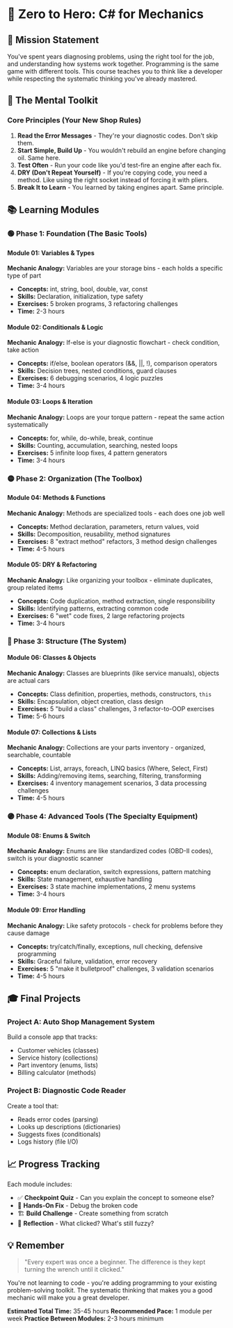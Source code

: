 # 🔧 Zero to Hero: C# for Mechanics

## 🎯 Mission Statement
You've spent years diagnosing problems, using the right tool for the job, and understanding how systems work together. Programming is the same game with different tools. This course teaches you to think like a developer while respecting the systematic thinking you've already mastered.

## 🧰 The Mental Toolkit

### Core Principles (Your New Shop Rules)
1. **Read the Error Messages** - They're your diagnostic codes. Don't skip them.
2. **Start Simple, Build Up** - You wouldn't rebuild an engine before changing oil. Same here.
3. **Test Often** - Run your code like you'd test-fire an engine after each fix.
4. **DRY (Don't Repeat Yourself)** - If you're copying code, you need a method. Like using the right socket instead of forcing it with pliers.
5. **Break It to Learn** - You learned by taking engines apart. Same principle.

## 📚 Learning Modules

### 🟢 Phase 1: Foundation (The Basic Tools)

#### Module 01: Variables & Types
**Mechanic Analogy:** Variables are your storage bins - each holds a specific type of part
- **Concepts:** int, string, bool, double, var, const
- **Skills:** Declaration, initialization, type safety
- **Exercises:** 5 broken programs, 3 refactoring challenges
- **Time:** 2-3 hours

#### Module 02: Conditionals & Logic
**Mechanic Analogy:** If-else is your diagnostic flowchart - check condition, take action
- **Concepts:** if/else, boolean operators (&&, ||, !), comparison operators
- **Skills:** Decision trees, nested conditions, guard clauses
- **Exercises:** 6 debugging scenarios, 4 logic puzzles
- **Time:** 3-4 hours

#### Module 03: Loops & Iteration
**Mechanic Analogy:** Loops are your torque pattern - repeat the same action systematically
- **Concepts:** for, while, do-while, break, continue
- **Skills:** Counting, accumulation, searching, nested loops
- **Exercises:** 5 infinite loop fixes, 4 pattern generators
- **Time:** 3-4 hours

### 🟡 Phase 2: Organization (The Toolbox)

#### Module 04: Methods & Functions
**Mechanic Analogy:** Methods are specialized tools - each does one job well
- **Concepts:** Method declaration, parameters, return values, void
- **Skills:** Decomposition, reusability, method signatures
- **Exercises:** 8 "extract method" refactors, 3 method design challenges
- **Time:** 4-5 hours

#### Module 05: DRY & Refactoring
**Mechanic Analogy:** Like organizing your toolbox - eliminate duplicates, group related items
- **Concepts:** Code duplication, method extraction, single responsibility
- **Skills:** Identifying patterns, extracting common code
- **Exercises:** 6 "wet" code fixes, 2 large refactoring projects
- **Time:** 3-4 hours

### 🔵 Phase 3: Structure (The System)

#### Module 06: Classes & Objects
**Mechanic Analogy:** Classes are blueprints (like service manuals), objects are actual cars
- **Concepts:** Class definition, properties, methods, constructors, `this`
- **Skills:** Encapsulation, object creation, class design
- **Exercises:** 5 "build a class" challenges, 3 refactor-to-OOP exercises
- **Time:** 5-6 hours

#### Module 07: Collections & Lists
**Mechanic Analogy:** Collections are your parts inventory - organized, searchable, countable
- **Concepts:** List<T>, arrays, foreach, LINQ basics (Where, Select, First)
- **Skills:** Adding/removing items, searching, filtering, transforming
- **Exercises:** 4 inventory management scenarios, 3 data processing challenges
- **Time:** 4-5 hours

### 🟣 Phase 4: Advanced Tools (The Specialty Equipment)

#### Module 08: Enums & Switch
**Mechanic Analogy:** Enums are like standardized codes (OBD-II codes), switch is your diagnostic scanner
- **Concepts:** enum declaration, switch expressions, pattern matching
- **Skills:** State management, exhaustive handling
- **Exercises:** 3 state machine implementations, 2 menu systems
- **Time:** 3-4 hours

#### Module 09: Error Handling
**Mechanic Analogy:** Like safety protocols - check for problems before they cause damage
- **Concepts:** try/catch/finally, exceptions, null checking, defensive programming
- **Skills:** Graceful failure, validation, error recovery
- **Exercises:** 5 "make it bulletproof" challenges, 3 validation scenarios
- **Time:** 4-5 hours

## 🎓 Final Projects

### Project A: Auto Shop Management System
Build a console app that tracks:
- Customer vehicles (classes)
- Service history (collections)
- Part inventory (enums, lists)
- Billing calculator (methods)

### Project B: Diagnostic Code Reader
Create a tool that:
- Reads error codes (parsing)
- Looks up descriptions (dictionaries)
- Suggests fixes (conditionals)
- Logs history (file I/O)

## 📈 Progress Tracking

Each module includes:
- ✅ **Checkpoint Quiz** - Can you explain the concept to someone else?
- 🔧 **Hands-On Fix** - Debug the broken code
- 🏗️ **Build Challenge** - Create something from scratch
- 📝 **Reflection** - What clicked? What's still fuzzy?

## 💡 Remember

> "Every expert was once a beginner. The difference is they kept turning the wrench until it clicked."

You're not learning to code - you're adding programming to your existing problem-solving toolkit. The systematic thinking that makes you a good mechanic will make you a great developer.

**Estimated Total Time:** 35-45 hours
**Recommended Pace:** 1 module per week
**Practice Between Modules:** 2-3 hours minimum
